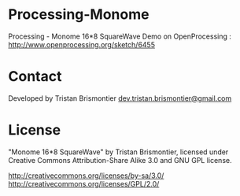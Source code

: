 Processing-Monome
=================

Processing - Monome 16*8 SquareWave
Demo on OpenProcessing : http://www.openprocessing.org/sketch/6455

Contact
=========
Developed by Tristan Brismontier
dev.tristan.brismontier@gmail.com

License
=========
"Monome 16*8 SquareWave" by Tristan Brismontier, 
licensed under Creative Commons Attribution-Share Alike 3.0 and GNU GPL license.

http://creativecommons.org/licenses/by-sa/3.0/
http://creativecommons.org/licenses/GPL/2.0/
